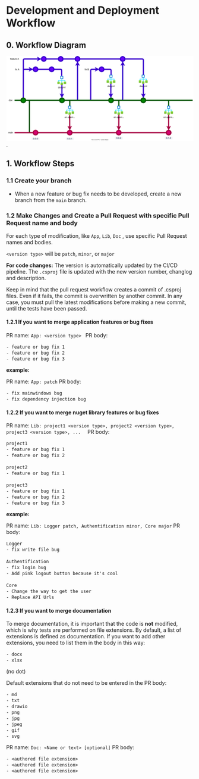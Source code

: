 # Development and Deployment Workflow

## 0. Workflow Diagram

![workflow diagram](workflow.svg "workflow diagram").

## 1. Workflow Steps

### 1.1 Create your branch 
- When a new feature or bug fix needs to be developed, create a new branch from the `main` branch.

### 1.2 Make Changes and Create a Pull Request with specific Pull Request name and body
For each type of modification, like `App`, `Lib`, `Doc` , use specific Pull Request names and bodies.

`<version type>` will be `patch`, `minor`, or `major`

**For code changes:**
The version is automatically updated by the CI/CD pipeline. The `.csproj` file is updated with the new version number, changlog and description.

Keep in mind that the pull request workflow creates a commit of .csproj files. Even if it fails, the commit is overwritten by another commit. In any case, you must pull the latest modifications before making a new commit, until the tests have been passed.

#### 1.2.1 If you want to merge application features or bug fixes
PR name: `App: <version type> `
PR body: 
```
- feature or bug fix 1
- feature or bug fix 2
- feature or bug fix 3
```

**example:**

PR name: `App: patch`
PR body: 
```
- fix mainwindows bug
- fix dependency injection bug
```

#### 1.2.2 If you want to merge nuget library features or bug fixes

PR name: `Lib: project1 <version type>, project2 <version type>, project3 <version type>, ...  `
PR body: 
```
project1
- feature or bug fix 1
- feature or bug fix 2

project2
- feature or bug fix 1

project3
- feature or bug fix 1
- feature or bug fix 2
- feature or bug fix 3
```

**example:**

PR name: `Lib: Logger patch, Authentification minor, Core major`
PR body: 
```
Logger
- fix write file bug

Authentification
- fix login bug
- Add pink logout button because it's cool

Core
- Change the way to get the user
- Replace API Urls
```

#### 1.2.3 If you want to merge documentation

To merge documentation, it is important that the code is **not** modified, which is why tests are performed on file extensions. By default, a list of extensions is defined as documentation. If you want to add other extensions, you need to list them in the body in this way:
```
- docx
- xlsx
```
(no dot)

Default extensions that do not need to be entered in the PR body:
```
- md
- txt
- drawio
- png
- jpg
- jpeg
- gif
- svg
```


PR name: `Doc: <Name or text> [optional]`
PR body: 
```
- <authored file extension>
- <authored file extension>
- <authored file extension>
```

